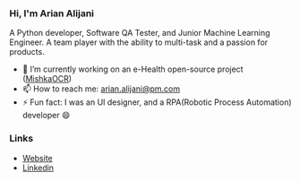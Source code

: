### Hi, I'm Arian Alijani
A Python developer, Software QA Tester, and Junior Machine Learning Engineer. A team player with the ability to multi-task and a passion for products.


- 🔭 I’m currently working on an e-Health open-source project ([MishkaOCR](https://github.com/mishka-group/mishka-ocr))
- 📫 How to reach me: arian.alijani@pm.com
- ⚡ Fun fact: I was an UI designer, and a RPA(Robotic Process Automation) developer 😄

### Links

* [Website](https://iarian.ir)
* [Linkedin](https://www.linkedin.com/in/arian-alijani)
